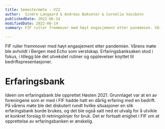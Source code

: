 ```yaml
---
title: Semestermøte - V22
author:  Sindre Langaard & Andreas Bakseter & Cornelia Vassbotn
publishedDate: 2022-06-14
modifiedDate: 2022-06-14
summary: FIF ruller fremmover med høyt engasjement etter pandemien. Vårens møte ble avholdt i Bergen med Echo som verstskap. Erfaringsbanksaken stod i fokus, i tillegg ble det utvekslet rutiner og opplevelser knyttet til bedriftspresentasjoner.

---
```


FIF ruller fremmover med høyt engasjement etter pandemien. Vårens møte ble avholdt i Bergen med Echo som verstskap. Erfaringsbanksaken stod i fokus, i tillegg ble det utvekslet rutiner og opplevelser knyttet til bedriftspresentasjoner.


# Erfaringsbank

Ideen om erfaringsbank ble opprettet Høsten 2021. Grunnlaget var at en av foreningene som er med i FIF hadde hatt en dårlig erfaring med en bedrift. På vårens møte ble det diskutert rundt hvilke situasjoner en slik erfaringsbank burde brukes, og det ble også satt ned et utvalg for å utvikle et konkret forslag til retningslinjer for bruk. Det er fortsatt enighet i FIF om at opprettelse av erfaringsbanken er ønskelig.